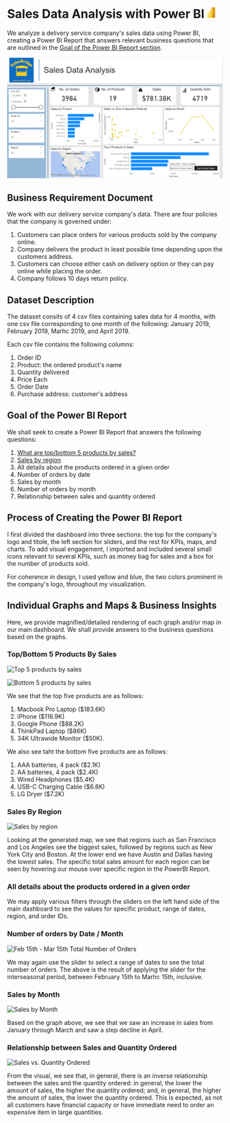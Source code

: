 # Sales Data Analysis with Power BI ![PowerBI Icon](https://github.com/srheegit/Sales-Data-Analysis-with-Power-BI/blob/main/Icons/PowerBI%20icon%20small.png)
We analyze a delivery service company's sales data using Power BI, creating a Power BI Report that answers relevant business questions that are outlined in the [Goal of the Power BI Report section](#Goal-of-the-Power-BI-Report).

![Main Dashboard Screenshot](https://github.com/srheegit/Sales-Data-Analysis-with-Power-BI/blob/main/Screenshots/Main%20Dashboard.png)

## Business Requirement Document

We work with our delivery service company's data. There are four policies that the company is governed under:

1. Customers can place orders for various products sold by the company online.
2. Company delivers the product in least possible time depending upon the customers address.
3. Customers can choose either cash on delivery option or they can pay online while placing the order.
4. Company follows 10 days return policy.

## Dataset Description

The dataset consits of 4 csv files containing sales data for 4 months, with one csv file corresponding to one month of the following: January 2019, February 2019, Marhc 2019, and April 2019.

Each csv file contains the following columns:

1. Order ID
2. Product: the ordered product's name
3. Quantity delivered
4. Price Each
5. Order Date
6. Purchase address: customer's address

## Goal of the Power BI Report

We shall seek to create a Power BI Report that answers the following questions:

1. [What are top/bottom 5 products by sales?](#Top-Bottom-5-Products-By-Sales)
2. [Sales by region](#Sales-By-Region)
3. All details about the products ordered in a given order
4. Number of orders by date
5. Sales by month
6. Number of orders by month
7. Relationship between sales and quantity ordered

## Process of Creating the Power BI Report

I first divided the dashboard into three sections: the top for the company's logo and titole, the left section for sliders, and the rest for KPIs, maps, and charts. To add visual engagement, I imported and included several small icons relevant to several KPIs, such as money bag for sales and a box for the number of products sold.

For coherence in design, I used yellow and blue, the two colors prominent in the company's logo, throughout my visualization.

## Individual Graphs and Maps & Business Insights

Here, we provide magnified/detailed rendering of each graph and/or map in our main dashboard. We shall provide answers to the business questions based on the graphs.

### Top/Bottom 5 Products By Sales

![Top 5 products by sales]()

![Bottom 5 products by sales]()

We see that the top five products are as follows:

1. Macbook Pro Laptop ($183.6K)
2. iPhone ($116.9K)
3. Google Phone ($88.2K)
4. ThinkPad Laptop ($86K)
5. 34K Ultrawide Monitor ($50K).

We also see taht the bottom five products are as follows:

1. AAA batteries, 4 pack ($2.1K)
2. AA batteries, 4 pack ($2.4K)
3. Wired Headphones ($5.4K)
4. USB-C Charging Cable ($6.8K)
5. LG Dryer ($7.2K)

### Sales By Region

![Sales by region]()

Looking at the generated map, we see that regions such as San Francisco and Los Angeles see the biggest sales, followed by regions such as New York City and Boston. At the lower end we have Austin and Dallas having the lowest sales. The specific total sales amount for each region can be seen by hovering our mouse over specific region in the PowerBI Report.

### All details about the products ordered in a given order

We may apply various filters through the sliders on the left hand side of the main dashboard to see the values for specific product, range of dates, region, and order IDs.

### Number of orders by Date / Month

![Feb 15th - Mar 15th Total Number of Orders]()

We may again use the slider to select a range of dates to see the total number of orders. The above is the result of applying the slider for the interseasonal period, between February 15th to Marhc 15th, inclusive.

### Sales by Month

![Sales by Month]()

Based on the graph above, we see that we saw an increase in sales from January through March and saw a step decline in April.

### Relationship between Sales and Quantity Ordered

![Sales vs. Quantity Ordered]()

From the visual, we see that, in general, there is an inverse relationship between the sales and the quantity ordered: in general, the lower the amount of sales, the higher the quantity ordered; and, in general, the higher the amount of sales, the lower the quantity ordered. This is expected, as not all customers have financial capacity or have immediate need to order an expensive item in large quantities.
